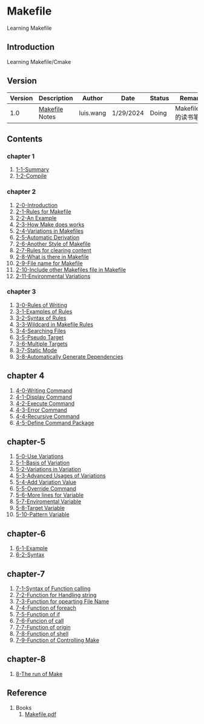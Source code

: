 # Makefile
Learning Makefile

## Introduction
Learning Makefile/Cmake

## Version

| Version | Description | Author | Date | Status |Remarks |
| -- | -- | -- | -- | -- | -- |
| 1.0 | [Makefile](./Makefile.pdf) Notes | luis.wang | 1/29/2024 | Doing | Makefile.pdf 的读书笔记 |

## Contents

### chapter 1
1. [1-1-Summary](./Chapter-1/1-1-Summary.md)
2. [1-2-Compile](./Chapter-1/1-2-Compile%20and%20Link%20of%20Program.md)
### chapter 2
1. [2-0-Introduction](./Chapter-2/2-0-Introduction.md)
2. [2-1-Rules for Makefile](./Chapter-2/2-1-Rules%20for%20Make%20file.md)
3. [2-2-An Example](./Chapter-2/2-2-An%20Example.md)
4. [2-3-How Make does works](./Chapter-2/2-3-How%20Make%20does%20work.md)
5. [2-4-Variations in Makefiles](./Chapter-2/2-4-Variatios%20in%20Makefile.md)
6. [2-5-Automatic Derivation](./Chapter-2/2-5-Automatic%20derivation.md)
7. [2-6-Another Style of Makefile](./Chapter-2/2-6-Another%20Style%20of%20Makefile.md)
8. [2-7-Rules for clearing content](./Chapter-2/2-7-Rules%20for%20clearing%20content.md)
9. [2-8-What is there in Makefile](./Chapter-2/2-8-What%20is%20there%20in%20Makefile.md)
10. [2-9-File name for Makefile](./Chapter-2/2-9-File%20name%20for%20Makefile.md)
11. [2-10-Include other Makefiles file in Makefile](./Chapter-2/2-10-Include%20other%20Makefiles%20in%20Makefile.md)
12. [2-11-Environmental Variations](./Chapter-2/2-11-Environmental%20variations.md)

### chapter 3
1. [3-0-Rules of Writing](./Chapter-3/3-0-Rules%20of%20Writing.md)
2. [3-1-Examples of Rules](./Chapter-3/3-1-Example%20of%20Rules.md)
3. [3-2-Syntax of Rules](./Chapter-3/3-2-Syntax%20of%20Rules.md)
4. [3-3-Wildcard in Makefile Rules](./Chapter-3/3-3-Wildcard%20in%20Makefile%20Rules.md)
5. [3-4-Searching Files](./Chapter-3/3-4-Searching%20Files.md)
6. [3-5-Pseudo Target](./Chapter-3/3-5-Pseudo%20Target.md)
7. [3-6-Multiple Targets](./Chapter-3/3-6-Multiple%20Target.md)
8. [3-7-Static Mode](./Chapter-3/3-7-Static%20Mode.md)
9. [3-8-Automatically Generate Dependencies](./Chapter-3/3-8-Generate%20Dependencies%20Automatically.md)
## chapter 4
1. [4-0-Writing Command](./Chapter-4/4-0-Writing%20Command.md)
2. [4-1-Display Command](./Chapter-4/4-1-Display%20Command.md)
3. [4-2-Execute Command](./Chapter-4/4-2-Execute%20Command.md)
4. [4-3-Error Command](./Chapter-4/4-3-Error%20Command.md)
5. [4-4-Recursive Command](./Chapter-4/4-4-Recursive%20Makefile.md)
6. [4-5-Define Command Package](./Chapter-4/4-5-Define%20Command%20Package.md)

## chapter-5
1. [5-0-Use Variations](./Chapter-5/5-0-Use%20Variation.md)
2. [5-1-Basis of Variation](./Chapter-5/5-1-Basis%20of%20Variation.md)
3. [5-2-Variations in Variation](./Chapter-5/5-2-Variations%20in%20Variation.md)
4. [5-3-Advanced Usages of Variations](./Chapter-5/5-3-Advanced%20Usages%20of%20Variations.md)
5. [5-4-Add Variation Value](./Chapter-5/5-4-Add%20Variations%20Value.md)
6. [5-5-Override Command](./Chapter-5/5-5-Override.md)
7. [5-6-More lines for Variable](./Chapter-5/5-6-Variable%20with%20More%20lines.md)
8. [5-7-Enviromental Variable](./Chapter-5/5-7-Environmental%20Variations.md)
9. [5-8-Target Variable](./Chapter-5/5-9-Target%20Variable.md)
10. [5-10-Pattern Variable](./Chapter-5/5-10-Pattern%20Variable.md)

## chapter-6
1. [6-1-Example](./Chapter-6/6-1-Example.md)
2. [6-2-Syntax](./Chapter-6/6-2-Syntax.md)

## chapter-7
1. [7-1-Syntax of Function calling](./Chapter-7/7-1-Syntax%20of%20Function%20Calling.md)
2. [7-2-Function for Handling string](./Chapter-7/7-2-Function%20for%20handling%20string.md)
3. [7-3-Function for opearting File Name](./Chapter-7/7-3-Function%20for%20operating%20FileName.md)
4. [7-4-Function of foreach](./Chapter-7/7-4-foreach.md)
5. [7-5-Function of if](./Chapter-7/7-5-if.md)
6. [7-6-Funcion of call](./Chapter-7/7-6-call.md)
7. [7-7-Function of origin](./Chapter-7/7-7-origin.md)
8. [7-8-Function of shell](./Chapter-7/7-8-shell.md)
9. [7-9-Function of Controlling Make](./Chapter-7/7-9-Function%20for%20Controlling%20Make.md)

## chapter-8
1. [8-The run of Make](./Chapter-8/8-The%20run%20of%20Make.md)

## Reference
1. Books
   1. [Makefile.pdf](./Makefile.pdf)